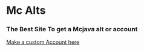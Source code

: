 <html><body><h1>Mc Alts</h1>
  <h3>The Best Site To get a Mcjava alt or account</h3>
  <a href = "https://forms.gle/CiRJtdTkJqAFkifu7"> Make a custom Account here </a> 
